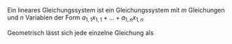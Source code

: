 Ein lineares Gleichungssystem ist ein Gleichungssystem mit $m$ Gleichungen und $n$ Variablen der Form $a_{1, 1} x_{1, 1} + ... + a_{1, n} x_{1, n}$

Geometrisch lässt sich jede einzelne Gleichung als 
